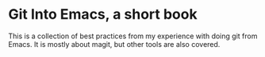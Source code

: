 # Git Into Emacs, a short book

This is a collection of best practices from my experience with doing
git from Emacs.  It is mostly about magit, but other tools are also
covered.
